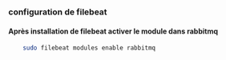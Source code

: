 
### configuration de filebeat
#### Après installation de filebeat activer le module dans rabbitmq
``` bash
    sudo filebeat modules enable rabbitmq
```


